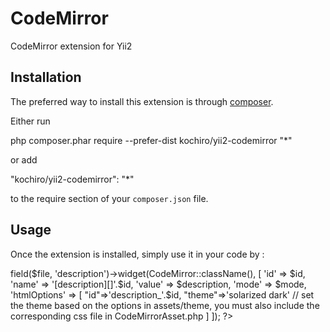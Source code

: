 CodeMirror
==========
CodeMirror extension for Yii2

Installation
------------

The preferred way to install this extension is through [composer](http://getcomposer.org/download/).

Either run

php composer.phar require --prefer-dist kochiro/yii2-codemirror "*"

or add

"kochiro/yii2-codemirror": "*"

to the require section of your `composer.json` file.


Usage
-----

Once the extension is installed, simply use it in your code by  :

<?php 

use kochiro\CodeMirror\CodeMirror; 

// set the mode based on the available options in assets/mode
$mode = 'application/x-httpd-php';

echo $form->field($file, 'description')->widget(CodeMirror::className(), [
    'id' => $id,
    'name' => '[description][]'.$id,
	'value' => $description,
    'mode' => $mode,
    'htmlOptions' => [
        "id"=>'description_'.$id, 
        "theme"=>'solarized dark' // set the theme based on the options in assets/theme, you must also include the corresponding css file in CodeMirrorAsset.php
    ]
]);

?>


